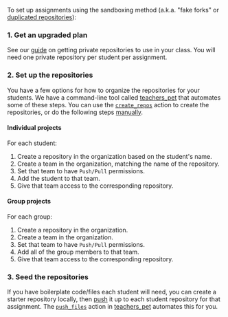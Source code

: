 To set up assignments using the sandboxing method (a.k.a. "fake forks" or [duplicated repositories][help-duplicate]):

### 1. Get an upgraded plan

See our [guide][private-repos] on getting private repositories to use in your class. You will need one private repository per student per assignment.

### 2. Set up the repositories

You have a few options for how to organize the repositories for your students. We have a command-line tool called [teachers_pet][teachers-pet] that automates some of these steps. You can use the [`create_repos`][create-repos-action] action to create the repositories, or do the following steps [manually][help-duplicate].

#### Individual projects

For each student:

1. Create a repository in the organization based on the student's name.
1. Create a team in the organization, matching the name of the repository.
1. Set that team to have `Push/Pull` permissions.
1. Add the student to that team.
1. Give that team access to the corresponding repository.

#### Group projects

For each group:

1. Create a repository in the organization.
1. Create a team in the organization.
1. Set that team to have `Push/Pull` permissions.
1. Add all of the group members to that team.
1. Give that team access to the corresponding repository.

### 3. Seed the repositories

If you have boilerplate code/files each student will need, you can create a starter repository locally, then [push][ref-push] it up to each student repository for that assignment. The [`push_files`][push-files] action in [teachers_pet][teachers-pet] automates this for you.

<!-- Links -->
[help-duplicate]: https://help.github.com/articles/duplicating-a-repository
[private-repos]: /guide/private_repos
[create-repos-action]: https://github.com/education/teachers_pet#creating-assignments
[teachers-pet]: https://github.com/education/teachers_pet
[push-files]: https://github.com/education/teachers_pet#pushing-starter-files
[ref-push]: http://gitref.org/remotes/#push
